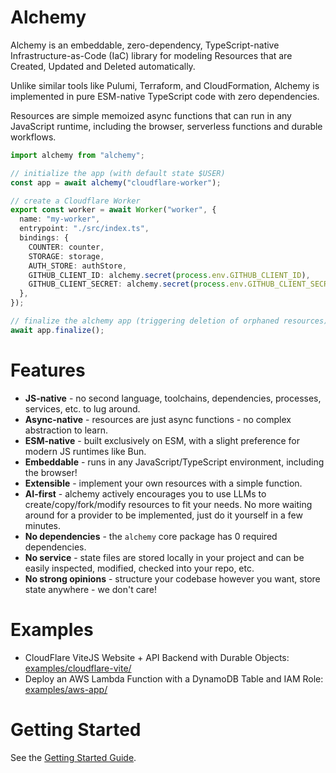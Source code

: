# Alchemy

Alchemy is an embeddable, zero-dependency, TypeScript-native Infrastructure-as-Code (IaC) library for modeling Resources that are Created, Updated and Deleted automatically.

Unlike similar tools like Pulumi, Terraform, and CloudFormation, Alchemy is implemented in pure ESM-native TypeScript code with zero dependencies.

Resources are simple memoized async functions that can run in any JavaScript runtime, including the browser, serverless functions and durable workflows.

```ts
import alchemy from "alchemy";

// initialize the app (with default state $USER)
const app = await alchemy("cloudflare-worker");

// create a Cloudflare Worker
export const worker = await Worker("worker", {
  name: "my-worker",
  entrypoint: "./src/index.ts",
  bindings: {
    COUNTER: counter,
    STORAGE: storage,
    AUTH_STORE: authStore,
    GITHUB_CLIENT_ID: alchemy.secret(process.env.GITHUB_CLIENT_ID),
    GITHUB_CLIENT_SECRET: alchemy.secret(process.env.GITHUB_CLIENT_SECRET),
  },
});

// finalize the alchemy app (triggering deletion of orphaned resources)
await app.finalize();
```

# Features

- **JS-native** - no second language, toolchains, dependencies, processes, services, etc. to lug around.
- **Async-native** - resources are just async functions - no complex abstraction to learn.
- **ESM-native** - built exclusively on ESM, with a slight preference for modern JS runtimes like Bun.
- **Embeddable** - runs in any JavaScript/TypeScript environment, including the browser!
- **Extensible** - implement your own resources with a simple function.
- **AI-first** - alchemy actively encourages you to use LLMs to create/copy/fork/modify resources to fit your needs. No more waiting around for a provider to be implemented, just do it yourself in a few minutes.
- **No dependencies** - the `alchemy` core package has 0 required dependencies.
- **No service** - state files are stored locally in your project and can be easily inspected, modified, checked into your repo, etc.
- **No strong opinions** - structure your codebase however you want, store state anywhere - we don't care!

# Examples

- CloudFlare ViteJS Website + API Backend with Durable Objects: [examples/cloudflare-vite/](./examples/cloudflare-vite/alchemy.run.ts)
- Deploy an AWS Lambda Function with a DynamoDB Table and IAM Role: [examples/aws-app/](./examples/aws-app/alchemy.run.ts)

# Getting Started

See the [Getting Started Guide](https://alchemy.run/docs/getting-started.html).
